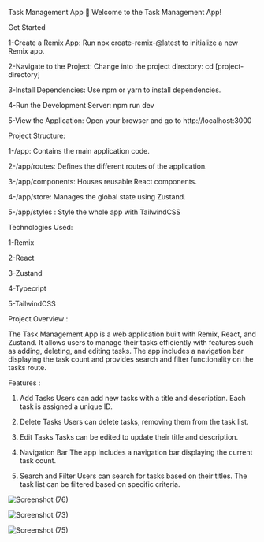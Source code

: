 
Task Management App
🚀 Welcome to the Task Management App!


Get Started


1-Create a Remix App:
Run npx create-remix-@latest to initialize a new Remix app.

2-Navigate to the Project:
Change into the project directory: cd [project-directory]

3-Install Dependencies:
Use npm or yarn to install dependencies.

4-Run the Development Server:
npm run dev 

5-View the Application:
Open your browser and go to http://localhost:3000


Project Structure:

1-/app: Contains the main application code.

2-/app/routes: Defines the different routes of the application.

3-/app/components: Houses reusable React components.

4-/app/store: Manages the global state using Zustand.

5-/app/styles : Style the whole app with TailwindCSS


Technologies Used:

1-Remix

2-React

3-Zustand

4-Typecript

5-TailwindCSS

Project Overview : 

The Task Management App is a web application built with Remix, React, and Zustand. It allows users to manage their tasks efficiently with features such as adding, deleting, and editing tasks. The app includes a navigation bar displaying the task count and provides search and filter functionality on the tasks route.

Features : 
1. Add Tasks
Users can add new tasks with a title and description.
Each task is assigned a unique ID.

2. Delete Tasks
Users can delete tasks, removing them from the task list.

3. Edit Tasks
Tasks can be edited to update their title and description.

4. Navigation Bar
The app includes a navigation bar displaying the current task count.

5. Search and Filter
Users can search for tasks based on their titles.
The task list can be filtered based on specific criteria.






![Screenshot (76)](https://github.com/Ahmed-hessen/Remix-Task/assets/128532764/7739d49d-b6e1-4860-8c8a-a4391fc5188d)





![Screenshot (73)](https://github.com/Ahmed-hessen/Remix-Task/assets/128532764/b1e01120-f3e9-4ae8-bac4-6f532e187060)







![Screenshot (75)](https://github.com/Ahmed-hessen/Remix-Task/assets/128532764/8d67b541-ac27-4cad-b27c-14796b3384dc)

